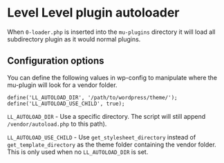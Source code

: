 # Level Level plugin autoloader

When `0-loader.php` is inserted into the `mu-plugins` directory it will load all subdirectory plugin as it would normal plugins. 

## Configuration options

You can define the following values in wp-config to manipulate
where the mu-plugin will look for a vendor folder.

```
define('LL_AUTOLOAD_DIR', '/path/to/wordpress/theme/');
define('LL_AUTOLOAD_USE_CHILD', true);
```

`LL_AUTOLOAD_DIR` - Use a specific directory. The script will still append `/vendor/autoload.php` to this path).


`LL_AUTOLOAD_USE_CHILD` - Use `get_stylesheet_directory` instead of `get_template_directory` as the theme folder containing the vendor folder. This is only used when no `LL_AUTOLOAD_DIR` is set.